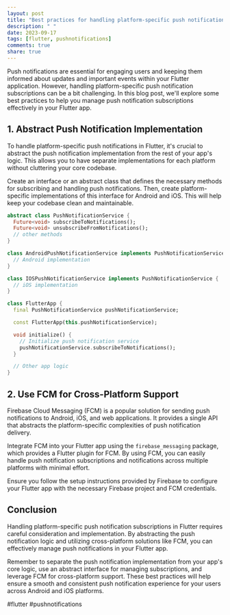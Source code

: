 ```yaml
---
layout: post
title: "Best practices for handling platform-specific push notification subscriptions in Flutter."
description: " "
date: 2023-09-17
tags: [flutter, pushnotifications]
comments: true
share: true
---
```


Push notifications are essential for engaging users and keeping them informed about updates and important events within your Flutter application. However, handling platform-specific push notification subscriptions can be a bit challenging. In this blog post, we'll explore some best practices to help you manage push notification subscriptions effectively in your Flutter app.

## 1. Abstract Push Notification Implementation

To handle platform-specific push notifications in Flutter, it's crucial to abstract the push notification implementation from the rest of your app's logic. This allows you to have separate implementations for each platform without cluttering your core codebase.

Create an interface or an abstract class that defines the necessary methods for subscribing and handling push notifications. Then, create platform-specific implementations of this interface for Android and iOS. This will help keep your codebase clean and maintainable.

```dart
abstract class PushNotificationService {
  Future<void> subscribeToNotifications();
  Future<void> unsubscribeFromNotifications();
  // other methods
}

class AndroidPushNotificationService implements PushNotificationService {
  // Android implementation
}

class IOSPushNotificationService implements PushNotificationService {
  // iOS implementation
}

class FlutterApp {
  final PushNotificationService pushNotificationService;

  const FlutterApp(this.pushNotificationService);

  void initialize() {
    // Initialize push notification service
    pushNotificationService.subscribeToNotifications();
  }

  // Other app logic
}
```

## 2. Use FCM for Cross-Platform Support

Firebase Cloud Messaging (FCM) is a popular solution for sending push notifications to Android, iOS, and web applications. It provides a single API that abstracts the platform-specific complexities of push notification delivery.

Integrate FCM into your Flutter app using the `firebase_messaging` package, which provides a Flutter plugin for FCM. By using FCM, you can easily handle push notification subscriptions and notifications across multiple platforms with minimal effort.

Ensure you follow the setup instructions provided by Firebase to configure your Flutter app with the necessary Firebase project and FCM credentials.

## Conclusion

Handling platform-specific push notification subscriptions in Flutter requires careful consideration and implementation. By abstracting the push notification logic and utilizing cross-platform solutions like FCM, you can effectively manage push notifications in your Flutter app.

Remember to separate the push notification implementation from your app's core logic, use an abstract interface for managing subscriptions, and leverage FCM for cross-platform support. These best practices will help ensure a smooth and consistent push notification experience for your users across Android and iOS platforms.

#flutter #pushnotifications